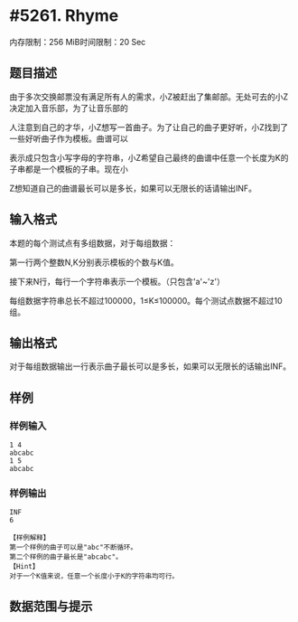 # #5261. Rhyme

内存限制：256 MiB时间限制：20 Sec

## 题目描述

由于多次交换邮票没有满足所有人的需求，小Z被赶出了集邮部。无处可去的小Z决定加入音乐部，为了让音乐部的

人注意到自己的才华，小Z想写一首曲子。为了让自己的曲子更好听，小Z找到了一些好听曲子作为模板。曲谱可以

表示成只包含小写字母的字符串，小Z希望自己最终的曲谱中任意一个长度为K的子串都是一个模板的子串。现在小

Z想知道自己的曲谱最长可以是多长，如果可以无限长的话请输出INF。

## 输入格式

本题的每个测试点有多组数据，对于每组数据：

第一行两个整数N,K分别表示模板的个数与K值。

接下来N行，每行一个字符串表示一个模板。（只包含'a'~'z'）

每组数据字符串总长不超过100000，1&le;K&le;100000。每个测试点数据不超过10组。

## 输出格式

对于每组数据输出一行表示曲子最长可以是多长，如果可以无限长的话输出INF。

## 样例

### 样例输入

    
    1 4
    abcabc
    1 5
    abcabc
    

### 样例输出

    
    INF
    6
    
    【样例解释】
    第一个样例的曲子可以是"abc"不断循环。
    第二个样例的曲子最长是"abcabc"。
    【Hint】
    对于一个K值来说，任意一个长度小于K的字符串均可行。
    

## 数据范围与提示
